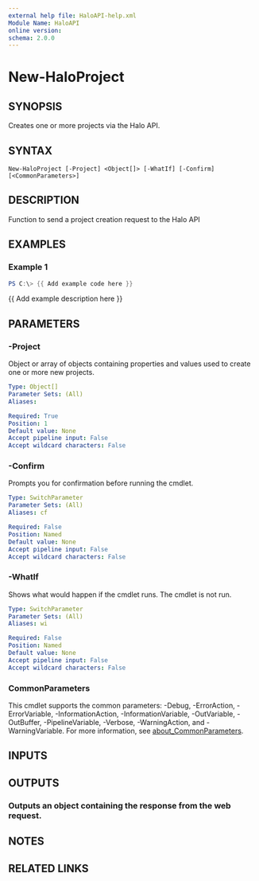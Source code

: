 ```yaml
---
external help file: HaloAPI-help.xml
Module Name: HaloAPI
online version:
schema: 2.0.0
---
```


# New-HaloProject

## SYNOPSIS
Creates one or more projects via the Halo API.

## SYNTAX

```
New-HaloProject [-Project] <Object[]> [-WhatIf] [-Confirm] [<CommonParameters>]
```

## DESCRIPTION
Function to send a project creation request to the Halo API

## EXAMPLES

### Example 1
```powershell
PS C:\> {{ Add example code here }}
```

{{ Add example description here }}

## PARAMETERS

### -Project
Object or array of objects containing properties and values used to create one or more new projects.

```yaml
Type: Object[]
Parameter Sets: (All)
Aliases:

Required: True
Position: 1
Default value: None
Accept pipeline input: False
Accept wildcard characters: False
```

### -Confirm
Prompts you for confirmation before running the cmdlet.

```yaml
Type: SwitchParameter
Parameter Sets: (All)
Aliases: cf

Required: False
Position: Named
Default value: None
Accept pipeline input: False
Accept wildcard characters: False
```

### -WhatIf
Shows what would happen if the cmdlet runs.
The cmdlet is not run.

```yaml
Type: SwitchParameter
Parameter Sets: (All)
Aliases: wi

Required: False
Position: Named
Default value: None
Accept pipeline input: False
Accept wildcard characters: False
```

### CommonParameters
This cmdlet supports the common parameters: -Debug, -ErrorAction, -ErrorVariable, -InformationAction, -InformationVariable, -OutVariable, -OutBuffer, -PipelineVariable, -Verbose, -WarningAction, and -WarningVariable. For more information, see [about_CommonParameters](http://go.microsoft.com/fwlink/?LinkID=113216).

## INPUTS

## OUTPUTS

### Outputs an object containing the response from the web request.
## NOTES

## RELATED LINKS
